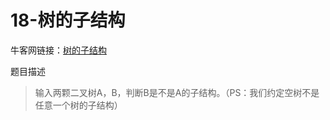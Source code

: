 # 18-树的子结构

牛客网链接：[树的子结构](https://www.nowcoder.com/practice/6e196c44c7004d15b1610b9afca8bd88?tpId=13&tqId=11170&rp=1&ru=/ta/coding-interviews&qru=/ta/coding-interviews/question-ranking)

题目描述

> 输入两颗二叉树A，B，判断B是不是A的子结构。（PS：我们约定空树不是任意一个树的子结构）
